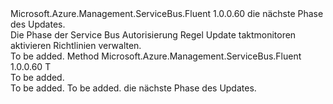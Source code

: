 <Type Name="IWithManage&lt;T&gt;" FullName="Microsoft.Azure.Management.ServiceBus.Fluent.AuthorizationRule.Update.IWithManage&lt;T&gt;">
  <TypeSignature Language="C#" Value="public interface IWithManage&lt;T&gt;" />
  <TypeSignature Language="ILAsm" Value=".class public interface auto ansi abstract IWithManage`1&lt;T&gt;" />
  <TypeSignature Language="DocId" Value="T:Microsoft.Azure.Management.ServiceBus.Fluent.AuthorizationRule.Update.IWithManage`1" />
  <TypeSignature Language="VB.NET" Value="Public Interface IWithManage(Of T)" />
  <TypeSignature Language="F#" Value="type IWithManage&lt;'T&gt; = interface" />
  <AssemblyInfo>
    <AssemblyName>Microsoft.Azure.Management.ServiceBus.Fluent</AssemblyName>
    <AssemblyVersion>1.0.0.60</AssemblyVersion>
  </AssemblyInfo>
  <TypeParameters>
    <TypeParameter Name="T" />
  </TypeParameters>
  <Interfaces />
  <Docs>
    <typeparam name="T">die nächste Phase des Updates.</typeparam>
    <summary>
            Die Phase der Service Bus Autorisierung Regel Update taktmonitoren aktivieren Richtlinien verwalten.
            </summary>
    <remarks>To be added.</remarks>
  </Docs>
  <Members>
    <Member MemberName="WithManagementEnabled">
      <MemberSignature Language="C#" Value="public T WithManagementEnabled ();" />
      <MemberSignature Language="ILAsm" Value=".method public hidebysig newslot virtual instance !T WithManagementEnabled() cil managed" />
      <MemberSignature Language="DocId" Value="M:Microsoft.Azure.Management.ServiceBus.Fluent.AuthorizationRule.Update.IWithManage`1.WithManagementEnabled" />
      <MemberSignature Language="VB.NET" Value="Public Function WithManagementEnabled () As T" />
      <MemberSignature Language="F#" Value="abstract member WithManagementEnabled : unit -&gt; 'T" Usage="iWithManage.WithManagementEnabled " />
      <MemberType>Method</MemberType>
      <AssemblyInfo>
        <AssemblyName>Microsoft.Azure.Management.ServiceBus.Fluent</AssemblyName>
        <AssemblyVersion>1.0.0.60</AssemblyVersion>
      </AssemblyInfo>
      <ReturnValue>
        <ReturnType>T</ReturnType>
      </ReturnValue>
      <Parameters />
      <Docs>
        <summary>To be added.</summary>
        <returns>To be added.</returns>
        <remarks>To be added.</remarks>
        <return>die nächste Phase des Updates.</return>
      </Docs>
    </Member>
  </Members>
</Type>